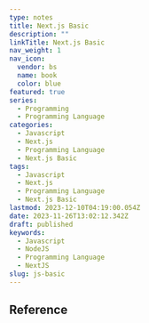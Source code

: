 ```yaml
---
type: notes
title: Next.js Basic
description: ""
linkTitle: Next.js Basic
nav_weight: 1
nav_icon:
  vendor: bs
  name: book
  color: blue
featured: true
series:
  - Programming
  - Programming Language
categories:
  - Javascript
  - Next.js
  - Programming Language
  - Next.js Basic
tags:
  - Javascript
  - Next.js
  - Programming Language
  - Next.js Basic
lastmod: 2023-12-10T04:19:00.054Z
date: 2023-11-26T13:02:12.342Z
draft: published
keywords:
  - Javascript
  - NodeJS
  - Programming Language
  - NextJS
slug: js-basic
---
```


## Reference
